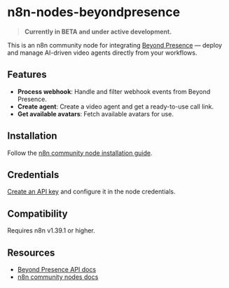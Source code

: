 # n8n-nodes-beyondpresence

> **Currently in BETA and under active development.**

This is an n8n community node for integrating [Beyond Presence](https://docs.bey.dev) — deploy and manage AI-driven video agents directly from your workflows.

## Features

- **Process webhook**: Handle and filter webhook events from Beyond Presence.
- **Create agent**: Create a video agent and get a ready-to-use call link.
- **Get available avatars**: Fetch available avatars for use.

## Installation

Follow the [n8n community node installation guide](https://docs.n8n.io/integrations/community-nodes/installation).

## Credentials

[Create an API key](https://docs.bey.dev/api-key) and configure it in the node credentials.

## Compatibility

Requires n8n v1.39.1 or higher.

## Resources

- [Beyond Presence API docs](https://docs.bey.dev)
- [n8n community nodes docs](https://docs.n8n.io/integrations)
